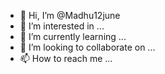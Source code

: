 - 👋 Hi, I’m @Madhu12june
- 👀 I’m interested in ...
- 🌱 I’m currently learning ...
- 💞️ I’m looking to collaborate on ...
- 📫 How to reach me ...

<!---
Madhu12june/Madhu12june is a ✨ special ✨ repository because its `README.md` (this file) appears on your GitHub profile.
You can click the Preview link to take a look at your changes.
--->
